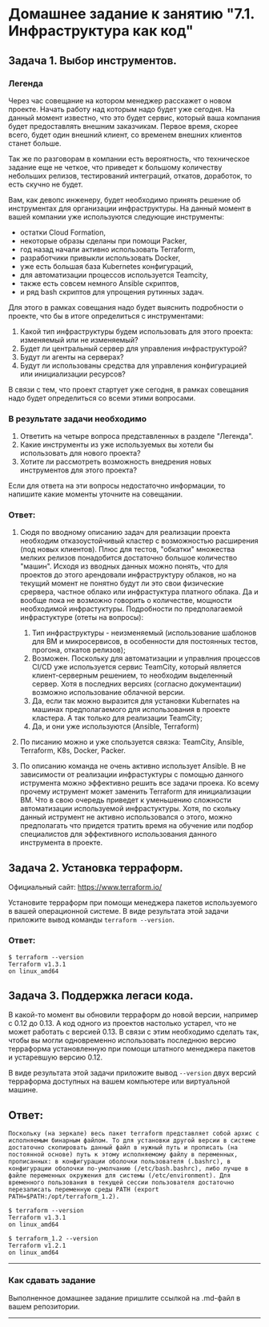 # Домашнее задание к занятию "7.1. Инфраструктура как код"

## Задача 1. Выбор инструментов. 
 
### Легенда
 
Через час совещание на котором менеджер расскажет о новом проекте. Начать работу над которым надо 
будет уже сегодня. 
На данный момент известно, что это будет сервис, который ваша компания будет предоставлять внешним заказчикам.
Первое время, скорее всего, будет один внешний клиент, со временем внешних клиентов станет больше.

Так же по разговорам в компании есть вероятность, что техническое задание еще не четкое, что приведет к большому
количеству небольших релизов, тестирований интеграций, откатов, доработок, то есть скучно не будет.  
   
Вам, как девопс инженеру, будет необходимо принять решение об инструментах для организации инфраструктуры.
На данный момент в вашей компании уже используются следующие инструменты: 
- остатки Сloud Formation, 
- некоторые образы сделаны при помощи Packer,
- год назад начали активно использовать Terraform, 
- разработчики привыкли использовать Docker, 
- уже есть большая база Kubernetes конфигураций, 
- для автоматизации процессов используется Teamcity, 
- также есть совсем немного Ansible скриптов, 
- и ряд bash скриптов для упрощения рутинных задач.  

Для этого в рамках совещания надо будет выяснить подробности о проекте, что бы в итоге определиться с инструментами:

1. Какой тип инфраструктуры будем использовать для этого проекта: изменяемый или не изменяемый?
1. Будет ли центральный сервер для управления инфраструктурой?
1. Будут ли агенты на серверах?
1. Будут ли использованы средства для управления конфигурацией или инициализации ресурсов? 
 
В связи с тем, что проект стартует уже сегодня, в рамках совещания надо будет определиться со всеми этими вопросами.

### В результате задачи необходимо

1. Ответить на четыре вопроса представленных в разделе "Легенда". 
1. Какие инструменты из уже используемых вы хотели бы использовать для нового проекта? 
1. Хотите ли рассмотреть возможность внедрения новых инструментов для этого проекта? 

Если для ответа на эти вопросы недостаточно информации, то напишите какие моменты уточните на совещании.

### **Ответ:**

1. Сюдя по вводному описанию задач для реализации проекта необходим отказоустойчивый кластер с возможностью расширения (под новых клиентов). Плюс для тестов, "обкатки" множества мелких релизов понадобится достаточно большое количество "машин". Исходя из вводных данных можно понять, что для проектов до этого арендовали инфраструктуру облаков, но на текущий момент не понятно будут ли это свои физические срервера, частное облако или инфрастуктура платного облака. Да и вообще пока не возможно говорить о количестве, мощности необходимой инфрастуктуры.  Подробности по предполагаемой инфрастуктуре (отеты на вопросы):
    1) Тип инфраструктуры - неизменяемый (использование шаблонов для ВМ и микросервисов, в особенности для постоянных тестов, прогона, откатов релизов);
    2) Возможен. Поскольку для автоматизации и управлния процессов CI/CD уже используется сервис TeamCity, который является клиент-серверным решением, то необходим выделенный сервер. Хотя в последних версиях (согласно документации) возможно использование облачной версии.
    3) Да, если так можно выразится для установки Kubernates на машинах предполагаемого для использования в проекте кластера. А так только для реализации TeamCity;
    4) Да, и они уже используются (Ansible, Terraform)
    
2. По писанию можно и уже спользуется связка: TeamCity, Ansible, Terraform, K8s, Docker, Packer.

3. По описанию команда не очень активно использует Ansible. В не зависимости от реализации инфрастуктуры с помощью данного иструмента можно эффективно решить все задачи проека. Ко всему прочему иструмент может заменить Terraform для инициализации ВМ. Что в свою очередь приведет к уменьшению сложности автоматизации используемой инфрастуктуры. Хотя, по скольку данный иструмент не активно использовался о этого, можно предполагать что придется тратить время на обучение или подбор специалистов для эффективного использования данного инструмента в проекте. 

## Задача 2. Установка терраформ. 

Официальный сайт: https://www.terraform.io/

Установите терраформ при помощи менеджера пакетов используемого в вашей операционной системе.
В виде результата этой задачи приложите вывод команды `terraform --version`.

### **Ответ:**

```
$ terraform --version
Terraform v1.3.1
on linux_amd64
```

## Задача 3. Поддержка легаси кода. 

В какой-то момент вы обновили терраформ до новой версии, например с 0.12 до 0.13. 
А код одного из проектов настолько устарел, что не может работать с версией 0.13. 
В связи с этим необходимо сделать так, чтобы вы могли одновременно использовать последнюю версию терраформа установленную при помощи
штатного менеджера пакетов и устаревшую версию 0.12. 

В виде результата этой задачи приложите вывод `--version` двух версий терраформа доступных на вашем компьютере 
или виртуальной машине.

## **Ответ:**

    Поскольку (на зеркале) весь пакет terraform представляет собой архис с исполняемым бинарным файлом. То для установки другой версии в системе достаточно скопировать данный файл в нужный путь и прописать (на постоянной основе) путь к этому исполняемому файлу в переменных, прописанных: в конфигурации оболочки пользователя (.bashrc), в конфигурации оболочки по-умолчанию (/etc/bash.bashrc), либо лучше в файле переменных окружения для системы (/etc/environment). Для временного пользования в текущей сессии пользователя достаточно перезаписать переменную среды PATH (export PATH=$PATH:/opt/terraform_1.2).

```
$ terraform --version
Terraform v1.3.1
on linux_amd64

$ terraform_1.2 --version
Terraform v1.2.1
on linux_amd64
```

---

### Как cдавать задание

Выполненное домашнее задание пришлите ссылкой на .md-файл в вашем репозитории.

---
